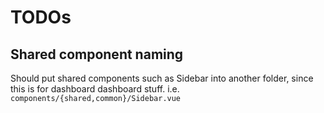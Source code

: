 # TODOs

## Shared component naming

Should put shared components such as Sidebar into another folder, since this is for dashboard dashboard stuff. i.e. `components/{shared,common}/Sidebar.vue`
